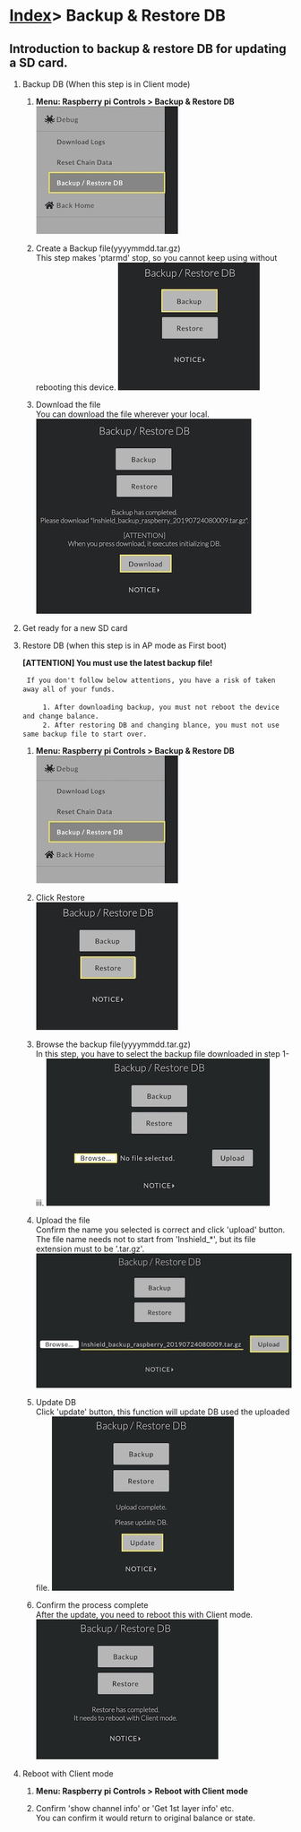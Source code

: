 # [Index](index.html)> Backup & Restore DB

## Introduction to backup & restore DB for updating a SD card.

1. Backup DB (When this step is in Client mode)
    1. **Menu: Raspberry pi Controls > Backup & Restore DB**  
       ![backup & restore](images/bs01.jpg)
    
    2. Create a Backup file(yyyymmdd.tar.gz)  
       This step makes 'ptarmd' stop, so you cannot keep using without rebooting this device.
       ![backup](images/bs02.jpg)

    3. Download the file  
       You can download the file wherever your local.   
       ![backup](images/bs03.jpg)
    
2. Get ready for a new SD card

3. Restore DB (when this step is in AP mode as First boot)
    
    **[ATTENTION] You must use the latest backup file!**  
    
        If you don't follow below attentions, you have a risk of taken away all of your funds.  
        
            1. After downloading backup, you must not reboot the device and change balance.  
            2. After restoring DB and changing blance, you must not use same backup file to start over.  
            
    1. **Menu: Raspberry pi Controls > Backup & Restore DB**  
       ![backup & restore](images/bs01.jpg)
    
    2. Click Restore  
       ![backup](images/bs04.jpg)

    3. Browse the backup file(yyyymmdd.tar.gz)  
       In this step, you have to select the backup file downloaded in step 1-iii.
       ![backup](images/bs05.jpg)

    4. Upload the file  
        Confirm the name you selected is correct and click 'upload' button.  
        The file name needs not to start from 'lnshield_*', but its file extension must to be '.tar.gz'.  
       ![backup](images/bs06.jpg)

    5. Update DB  
       Click 'update' button, this function will update DB used the uploaded file.
       ![upload](images/bs07.jpg)

    6. Confirm the process complete  
       After the update, you need to reboot this with Client mode.  
       ![complete](images/bs08.jpg)

4. Reboot with Client mode
    1. **Menu: Raspberry pi Controls > Reboot with Client mode**
   
    2. Confirm 'show channel info' or 'Get 1st layer info' etc.  
       You can confirm it would return to original balance or state.  
